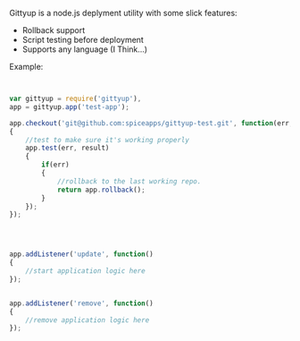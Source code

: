 Gittyup is a node.js deplyment utility with some slick features:

- Rollback support
- Script testing before deployment
- Supports any language (I Think...)


Example:

```javascript


var gittyup = require('gittyup'),
app = gittyup.app('test-app');

app.checkout('git@github.com:spiceapps/gittyup-test.git', function(err, result)
{
	//test to make sure it's working properly
	app.test(err, result)
	{
		if(err)
		{
			//rollback to the last working repo.
			return app.rollback();
		}	
	});
});




app.addListener('update', function()
{
	//start application logic here	
});


app.addListener('remove', function()
{
	//remove application logic here
});

````
